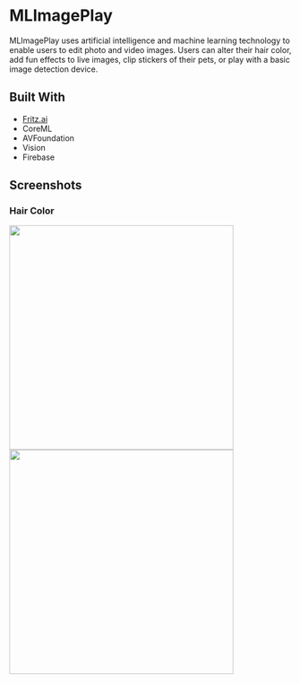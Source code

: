 # MLImagePlay
MLImagePlay uses artificial intelligence and machine learning technology to enable users to edit photo and video images. Users can alter their hair color, add fun effects to live images, clip stickers of their pets, or play with a basic image detection device.

## Built With
- [Fritz.ai](https://www.fritz.ai/)
- CoreML
- AVFoundation
- Vision
- Firebase

## Screenshots
### Hair Color

<img src="https://user-images.githubusercontent.com/52180404/81608265-fc4bcd80-93a3-11ea-9e81-16cbe893b004.png" height = 400>

<img src="https://user-images.githubusercontent.com/52180404/81609195-74ff5980-93a5-11ea-9199-43b48bff7101.png" height = 400>
